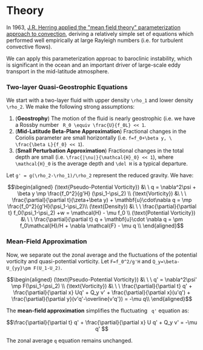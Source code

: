 # Theory

In 1963, [J.R. Herring applied the "mean field theory" parameterization approach to convection](https://pubs.giss.nasa.gov/docs/1963/1963_Herring_1.pdf), deriving a relatively simple set of equations which performed well empirically at large Rayleigh numbers (i.e. for turbulent convective flows).

We can  apply this parameterization approac to baroclinic instability, which is significant in the ocean and an important driver of large-scale eddy transport in the mid-latitude atmosphere.


### Two-layer Quasi-Geostrophic Equations

We start with a two-layer fluid with upper density  ``\rho_1``  and lower density  ``\rho_2``. We make the following strong assumptions:

1. (**Geostrophy**)  The motion of the fluid is nearly geostrophic (i.e. we have a Rossby number `` R_0 \equiv \frac{U}{f_0L} << 1``.
2. (**Mid-Latitude Beta-Plane Approximation**)  Fractional changes in the Coriolis parameter are small horizontally (i.e. ``f=f_0+\beta y, \ \frac{\beta L}{f_0} << 1``).
3. (**Small Perturbation Approximation**)  Fractional changes in the total depth are small (i.e. ``\frac{|\nu|}{\mathcal{H}_0} << 1``), where ``\mathcal{H}_0`` is the average depth and ``\del H`` is a typical departure.


Let ``g' = g(\rho_2-\rho_1)/\rho_2`` represent the reduced gravity. We have:

```math
\begin{aligned}
(\text{Pseudo-Potential Vorticity}) &\ \ q = \nabla^2\psi + \beta y  \mp \frac{f_0^2}{g'H} (\psi_1-\psi_2)
\\
(\text{Vorticity}) &\ \ \  \frac{\partial}{\partial t}(\zeta+\beta y) + \mathbf{u}\cdot\nabla q  =  \mp \frac{f_0^2}{g'H}(\psi_1-\psi_2)\\
(\text{Density}) &\ \ \ \frac{\partial}{\partial t} f_0(\psi_1-\psi_2) +w = \mathcal{H} - \mu f_0 
\\
(\text{Potential Vorticity}) &\ \ \ \frac{\partial}{\partial t} q + \mathbf{u}\cdot \nabla q = \pm f_0\mathcal{H}/H + \nabla \mathcal{F} - \mu q
\\
\end{aligned}
```


### Mean-Field Approximation

Now, we separate out the zonal average and the fluctuations of the potential vorticity and quasi-potential vorticity. Let  ``F=f_0^2/g'H``  and  ``Q_y=\beta-U_{yy}\pm F(U_1-U_2)``.

```math
\begin{aligned}
(\text{Pseudo-Potential Vorticity}) &\ \ \ q' = \nabla^2\psi' \mp F(\psi_1-\psi_2) 
\\
(\text{Vorticity}) &\ \ \ \frac{\partial}{\partial t} q' + \frac{\partial}{\partial x} Uq' + Q_y v' + \frac{\partial}{\partial x}(u'q') + \frac{\partial}{\partial y}(v'q'-\overline{v'q'}) = -\mu q\\

\end{aligned}
```

The **mean-field approximation** simplifies the fluctuating `` q'`` equation as: 

```math
\frac{\partial}{\partial t} q' + \frac{\partial}{\partial x} U q' + Q_y v' = -\mu q' 
```

The zonal average ``q`` equation remains unchanged. 
